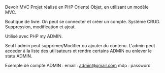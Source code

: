 Devoir MVC
Projet réalisé en PHP Orienté Objet, en utilisant un modèle MVC.

Boutique de livre. On peut se connecter et créer un compte.
Système CRUD. Suppression, modification et ajout.

Utilisé avec PHP my ADMIN.

Seul l'admin peut supprimer/Modifier ou ajouter du contenu.
L'admin peut acceder à la liste des utilisateurs et rendre certains ADMIN ou enlever le statu ADMIN.

Exemple de compte ADMIN :
email : admin@gmail.com
mdp : password